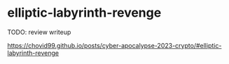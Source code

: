 # elliptic-labyrinth-revenge

TODO: review writeup

https://chovid99.github.io/posts/cyber-apocalypse-2023-crypto/#elliptic-labyrinth-revenge